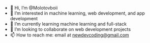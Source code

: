 - 👋 Hi, I’m @Molotovboii
- 👀 I’m interested in machine learning, web development, and app development
- 🌱 I’m currently learning machine learning and full-stack
- 💞️ I’m looking to collaborate on web development projects
- 📫 How to reach me: email at newdevcoding@gmail.com

<!---
Molotovboii/Molotovboii is a ✨ special ✨ repository because its `README.md` (this file) appears on your GitHub profile.
You can click the Preview link to take a look at your changes.
--->
